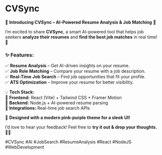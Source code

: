 # CVSync

🔹 **Introducing CVSync – AI-Powered Resume Analysis & Job Matching** 🎯  

I’m excited to share **CVSync**, a smart AI-powered tool that helps job seekers **analyze their resumes** and **find the best job matches** in real time! 🚀  

### **✨ Features:**  
✅ **Resume Analysis** – Get AI-driven insights on your resume.  
✅ **Job Role Matching** – Compare your resume with a job description.  
✅ **Real-Time Job Search** – Find job opportunities that fit your profile.  
✅ **ATS Optimization** – Improve your resume for better visibility.  

💡 **Tech Stack:**  
🔹 **Frontend:** React (Vite) + Tailwind CSS + Framer Motion  
🔹 **Backend:** Node.js + AI-powered resume parsing  
🔹 **Integrations:** Real-time job search APIs  

💜 **Designed with a modern pink-purple theme for a sleek UI!**  

I’d love to hear your feedback! Feel free to **try it out & drop your thoughts.** 🚀🔥  

#CVSync #AI #JobSearch #ResumeAnalysis #React #NodeJS #WebDevelopment